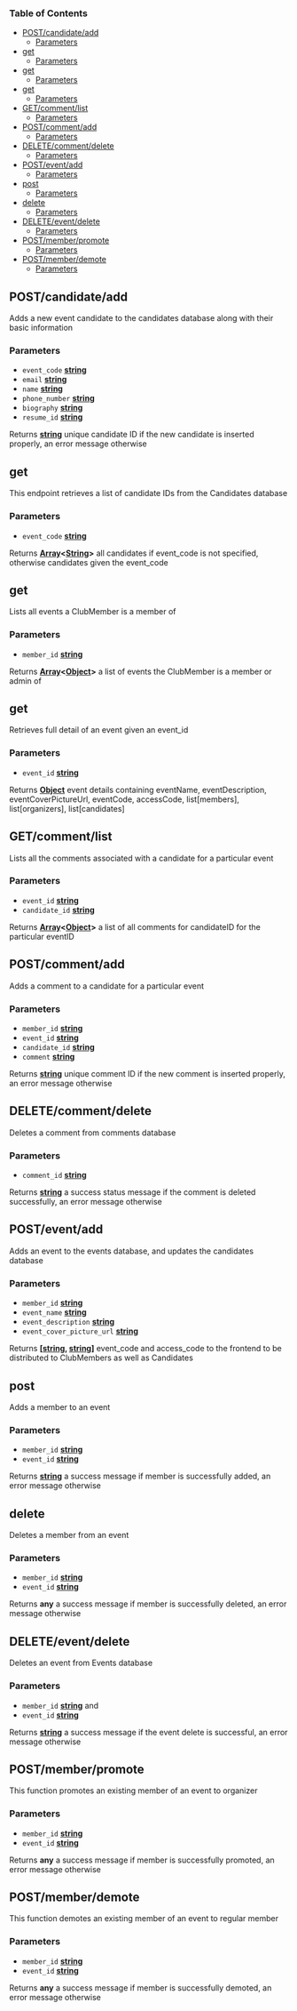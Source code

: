 <!-- Generated by documentation.js. Update this documentation by updating the source code. -->

### Table of Contents

*   [POST/candidate/add][1]
    *   [Parameters][2]
*   [get][3]
    *   [Parameters][4]
*   [get][5]
    *   [Parameters][6]
*   [get][7]
    *   [Parameters][8]
*   [GET/comment/list][9]
    *   [Parameters][10]
*   [POST/comment/add][11]
    *   [Parameters][12]
*   [DELETE/comment/delete][13]
    *   [Parameters][14]
*   [POST/event/add][15]
    *   [Parameters][16]
*   [post][17]
    *   [Parameters][18]
*   [delete][19]
    *   [Parameters][20]
*   [DELETE/event/delete][21]
    *   [Parameters][22]
*   [POST/member/promote][23]
    *   [Parameters][24]
*   [POST/member/demote][25]
    *   [Parameters][26]

## POST/candidate/add

Adds a new event candidate to the candidates database along
with their basic information

### Parameters

*   `event_code` **[string][27]** 
*   `email` **[string][27]** 
*   `name` **[string][27]** 
*   `phone_number` **[string][27]** 
*   `biography` **[string][27]** 
*   `resume_id` **[string][27]** 

Returns **[string][27]** unique candidate ID if the new candidate is inserted
properly, an error message otherwise

## get

This endpoint retrieves a list of candidate IDs from the
Candidates database

### Parameters

*   `event_code` **[string][27]** 

Returns **[Array][28]<[String][27]>** all candidates if event_code is not specified, otherwise
candidates given the event_code

## get

Lists all events a ClubMember is a member of

### Parameters

*   `member_id` **[string][27]** 

Returns **[Array][28]<[Object][29]>** a list of events the ClubMember is a member or admin of

## get

Retrieves full detail of an event given an event_id

### Parameters

*   `event_id` **[string][27]** 

Returns **[Object][29]** event details containing eventName, eventDescription,
eventCoverPictureUrl, eventCode, accessCode, list\[members], list\[organizers],
list\[candidates]

## GET/comment/list

Lists all the comments associated with a candidate for a particular event

### Parameters

*   `event_id` **[string][27]** 
*   `candidate_id` **[string][27]** 

Returns **[Array][28]<[Object][29]>** a list of all comments for candidateID for the
particular eventID

## POST/comment/add

Adds a comment to a candidate for a particular event

### Parameters

*   `member_id` **[string][27]** 
*   `event_id` **[string][27]** 
*   `candidate_id` **[string][27]** 
*   `comment` **[string][27]** 

Returns **[string][27]** unique comment ID if the new comment is inserted
properly, an error message otherwise

## DELETE/comment/delete

Deletes a comment from comments database

### Parameters

*   `comment_id` **[string][27]** 

Returns **[string][27]** a success status message if the comment is deleted
successfully, an error message otherwise

## POST/event/add

Adds an event to the events database, and updates the candidates database

### Parameters

*   `member_id` **[string][27]** 
*   `event_name` **[string][27]** 
*   `event_description` **[string][27]** 
*   `event_cover_picture_url` **[string][27]** 

Returns **\[[string][27], [string][27]]** event_code and access_code to the frontend to
be distributed to ClubMembers as well as Candidates

## post

Adds a member to an event

### Parameters

*   `member_id` **[string][27]** 
*   `event_id` **[string][27]** 

Returns **[string][27]** a success message if member is successfully added, an
error message otherwise

## delete

Deletes a member from an event

### Parameters

*   `member_id` **[string][27]** 
*   `event_id` **[string][27]** 

Returns **any** a success message if member is successfully deleted, an
error message otherwise

## DELETE/event/delete

Deletes an event from Events database

### Parameters

*   `member_id` **[string][27]** and
*   `event_id` **[string][27]** 

Returns **[string][27]** a success message if the event delete is successful, an
error message otherwise

## POST/member/promote

This function promotes an existing member of an event to organizer

### Parameters

*   `member_id` **[string][27]** 
*   `event_id` **[string][27]** 

Returns **any** a success message if member is successfully promoted, an
error message otherwise

## POST/member/demote

This function demotes an existing member of an event to regular member

### Parameters

*   `member_id` **[string][27]** 
*   `event_id` **[string][27]** 

Returns **any** a success message if member is successfully demoted, an
error message otherwise

[1]: #postcandidateadd

[2]: #parameters

[3]: #get

[4]: #parameters-1

[5]: #get-1

[6]: #parameters-2

[7]: #get-2

[8]: #parameters-3

[9]: #getcommentlist

[10]: #parameters-4

[11]: #postcommentadd

[12]: #parameters-5

[13]: #deletecommentdelete

[14]: #parameters-6

[15]: #posteventadd

[16]: #parameters-7

[17]: #post

[18]: #parameters-8

[19]: #delete

[20]: #parameters-9

[21]: #deleteeventdelete

[22]: #parameters-10

[23]: #postmemberpromote

[24]: #parameters-11

[25]: #postmemberdemote

[26]: #parameters-12

[27]: https://developer.mozilla.org/docs/Web/JavaScript/Reference/Global_Objects/String

[28]: https://developer.mozilla.org/docs/Web/JavaScript/Reference/Global_Objects/Array

[29]: https://developer.mozilla.org/docs/Web/JavaScript/Reference/Global_Objects/Object
